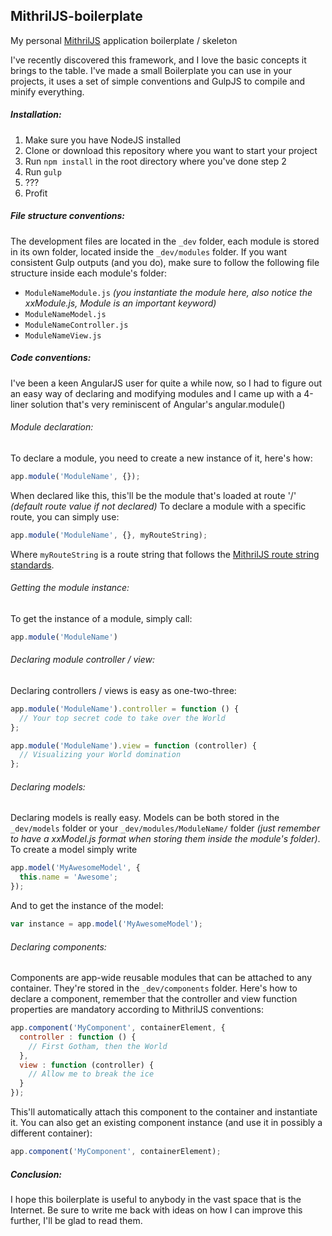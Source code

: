 ## MithrilJS-boilerplate

My personal [MithrilJS](http://lhorie.github.io/mithril/) application boilerplate / skeleton

I've recently discovered this framework, and I love the basic concepts it brings to the table. I've made a small Boilerplate you can use in your projects, it uses a set of simple conventions and GulpJS to compile and minify everything.

##### Installation:

1. Make sure you have NodeJS installed
2. Clone or download this repository where you want to start your project
3. Run `npm install` in the root directory where you've done step 2
4. Run `gulp`
5. ???
6. Profit

##### File structure conventions:

The development files are located in the `_dev` folder, each module is stored in its own folder, located inside the `_dev/modules` folder.
If you want consistent Gulp outputs (and you do), make sure to follow the following file structure inside each module's folder:

* `ModuleNameModule.js` _(you instantiate the module here, also notice the xxModule.js, Module is an important keyword)_
* `ModuleNameModel.js`
* `ModuleNameController.js`
* `ModuleNameView.js`

##### Code conventions:

I've been a keen AngularJS user for quite a while now, so I had to figure out an easy way of declaring and modifying modules and I came up with a 4-liner solution that's very reminiscent of Angular's angular.module()

###### Module declaration:
To declare a module, you need to create a new instance of it, here's how:

```javascript
app.module('ModuleName', {});
```

When declared like this, this'll be the module that's loaded at route '/' _(default route value if not declared)_
To declare a module with a specific route, you can simply use:

```javascript
app.module('ModuleName', {}, myRouteString);
```

Where `myRouteString` is a route string that follows the [MithrilJS route string standards](http://lhorie.github.io/mithril/routing.html).

###### Getting the module instance:

To get the instance of a module, simply call:

```javascript
app.module('ModuleName')
```

###### Declaring module controller / view:

Declaring controllers / views is easy as one-two-three:

```javascript
app.module('ModuleName').controller = function () {
  // Your top secret code to take over the World
};

app.module('ModuleName').view = function (controller) {
  // Visualizing your World domination
};
```

###### Declaring models:

Declaring models is really easy. Models can be both stored in the `_dev/models` folder or your `_dev/modules/ModuleName/` folder _(just remember to have a xxModel.js format when storing them inside the module's folder)_. To create a model simply write

```javascript
app.model('MyAwesomeModel', {
  this.name = 'Awesome';
});
```

And to get the instance of the model:

```javascript
var instance = app.model('MyAwesomeModel');
```

###### Declaring components:

Components are app-wide reusable modules that can be attached to any container. They're stored in the `_dev/components` folder.
Here's how to declare a component, remember that the controller and view function properties are mandatory according to MithrilJS conventions:

```javascript
app.component('MyComponent', containerElement, {
  controller : function () {
    // First Gotham, then the World
  },
  view : function (controller) {
    // Allow me to break the ice
  }
});
```

This'll automatically attach this component to the container and instantiate it. You can also get an existing component instance (and use it in possibly a different container):

```javascript
app.component('MyComponent', containerElement);
```

##### Conclusion:

I hope this boilerplate is useful to anybody in the vast space that is the Internet. Be sure to write me back with ideas on how I can improve this further, I'll be glad to read them.